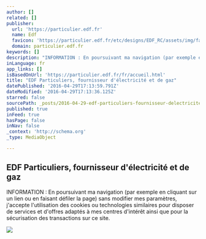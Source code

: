 ```yaml
---
author: []
related: []
publisher:
  url: 'https://particulier.edf.fr'
  name: Edf
  favicon: 'https://particulier.edf.fr/etc/designs/EDF_RC/assets/img/favicon/favicon.ico'
  domain: particulier.edf.fr
keywords: []
description: "INFORMATION : En poursuivant ma navigation (par exemple en cliquant sur un lien ou en faisant défiler la page) sans modifier mes paramètres, j'accepte l'utilisation des cookies ou technologies similaires pour disposer de services et d'offres adaptés à mes centres d'intérêt ainsi que pour la sécurisation des transactions sur ce site."
inLanguage: fr
app_links: []
isBasedOnUrl: 'https://particulier.edf.fr/fr/accueil.html'
title: "EDF Particuliers, fournisseur d'électricité et de gaz"
datePublished: '2016-04-29T17:13:59.791Z'
dateModified: '2016-04-29T17:13:36.125Z'
starred: false
sourcePath: _posts/2016-04-29-edf-particuliers-fournisseur-delectricite-et-de-gaz.md
published: true
inFeed: true
hasPage: false
inNav: false
_context: 'http://schema.org'
_type: MediaObject

---
```

<article style=""><h1>EDF Particuliers, fournisseur d'électricité et de gaz</h1><p>INFORMATION : En poursuivant ma navigation (par exemple en cliquant sur un lien ou en faisant défiler la page) sans modifier mes paramètres, j'accepte l'utilisation des cookies ou technologies similaires pour disposer de services et d'offres adaptés à mes centres d'intérêt ainsi que pour la sécurisation des transactions sur ce site.</p><img src="https://particulier.edf.fr/content/dam/2-Actifs/Images/Contact/faire-reclamation-893x446.jpg" /></article>